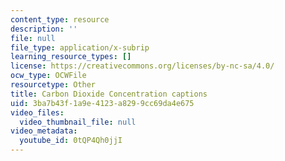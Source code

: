 ```yaml
---
content_type: resource
description: ''
file: null
file_type: application/x-subrip
learning_resource_types: []
license: https://creativecommons.org/licenses/by-nc-sa/4.0/
ocw_type: OCWFile
resourcetype: Other
title: Carbon Dioxide Concentration captions
uid: 3ba7b43f-1a9e-4123-a829-9cc69da4e675
video_files:
  video_thumbnail_file: null
video_metadata:
  youtube_id: 0tQP4Qh0jjI
---
```

